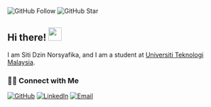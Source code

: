 ![GitHub Follow](https://img.shields.io/github/followers/dzinsyafika97.svg?style=social&label=Follow)
![GitHub Star](https://img.shields.io/github/stars/dzinsyafika97?affiliations=OWNER%2CCOLLABORATOR&style=social&label=Star)

## Hi there! <img src="https://raw.githubusercontent.com/dzinsyafika97/dzinsyafika97/master/img/wave.gif" width="30">

I am Siti Dzin Norsyafika, and I am a student at [Universiti Teknologi Malaysia](https://www.utm.my).

### 🙌🏻 Connect with Me
<p align="left">
    <a href="https://github.com/drshahizan" target="_blank"><img alt="GitHub" src="https://img.shields.io/badge/-@dzinsyafika97-181717?style=flat-square&logo=GitHub&logoColor=white"></a>
    <a href="https://www.linkedin.com/in/dzinsyafika97" target="_blank"><img alt="LinkedIn" src="https://img.shields.io/badge/-drshahizan-blue?style=flat-square&logo=Linkedin&logoColor=white&link=https://www.linkedin.com/in/drshahizan/"></a>
    <a href="sp-siti.dzin.norsyafika@graduate.utm.my" target="_blank"><img alt="Email" src="https://img.shields.io/badge/-shahizan@utm.my-c14438?style=flat-square&logo=Gmail&logoColor=white&link=mailto:shahizan@utm.my.com"></a>

</p>
  
